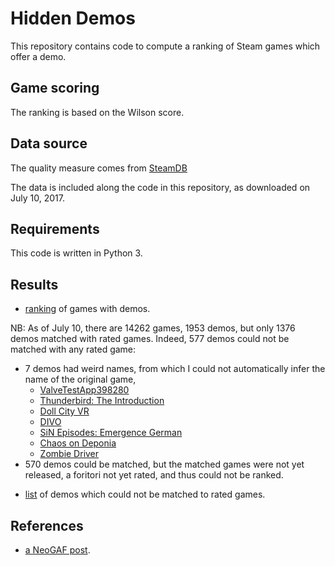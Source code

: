 # Hidden Demos

This repository contains code to compute a ranking of Steam games which offer a demo.

## Game scoring ##

The ranking is based on the Wilson score.

## Data source ##

The quality measure comes from [SteamDB](https://steamdb.info/stats/gameratings/)

The data is included along the code in this repository, as downloaded on July 10, 2017.

## Requirements ##

This code is written in Python 3.

## Results ##
* [ranking](https://gist.github.com/woctezuma/2f75a015928e3e500df1debe8a038b49) of games with demos.

NB: As of July 10, there are 14262 games, 1953 demos, but only 1376 demos matched with rated games. Indeed, 577 demos could not be matched with any rated game:
- 7 demos had weird names, from which I could not automatically infer the name of the original game,
	* [ValveTestApp398280](http://store.steampowered.com/app/398280)
	* [Thunderbird: The Introduction](http://store.steampowered.com/app/415520)
	* [Doll City VR](http://store.steampowered.com/app/468180)
	* [DIVO](http://store.steampowered.com/app/213430)
	* [SiN Episodes: Emergence German](http://store.steampowered.com/app/1306)
	* [Chaos on Deponia](http://store.steampowered.com/app/224100)
	* [Zombie Driver](http://store.steampowered.com/app/31419)
- 570 demos could be matched, but the matched games were not yet released, a foritori not yet rated, and thus could not be ranked.

* [list](https://gist.github.com/woctezuma/e449e14c3281d6ca78475c207012bf60) of demos which could not be matched to rated games.

## References ##
* [a NeoGAF post](http://www.neogaf.com/forum/showpost.php?p=243096033&postcount=1579).

